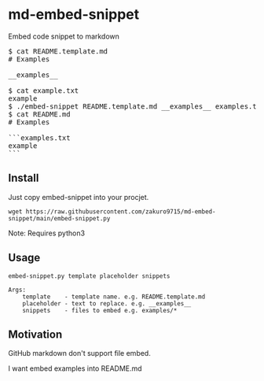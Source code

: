 # md-embed-snippet

Embed code snippet to markdown

<pre>
$ cat README.template.md
# Examples

__examples__

$ cat example.txt
example
$ ./embed-snippet README.template.md __examples__ examples.txt > README.md
$ cat README.md
# Examples

```examples.txt
example
```
</pre>

## Install

Just copy embed-snippet into your procjet.

```
wget https://raw.githubusercontent.com/zakuro9715/md-embed-snippet/main/embed-snippet.py
```

Note: Requires python3

## Usage

```
embed-snippet.py template placeholder snippets

Args:
    template    - template name. e.g. README.template.md
    placeholder - text to replace. e.g. __examples__
    snippets    - files to embed e.g. examples/*
```

## Motivation

GitHub markdown don't support file embed.

I want embed examples into README.md
